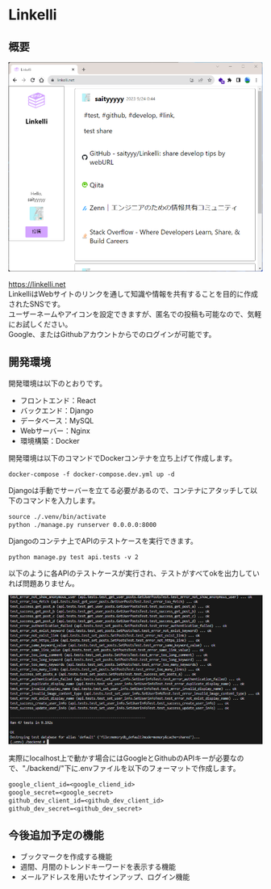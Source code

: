 # Linkelli

## 概要
<img width="700" src="./demo.png">  

https://linkelli.net  
LinkelliはWebサイトのリンクを通して知識や情報を共有することを目的に作成されたSNSです。  
ユーザーネームやアイコンを設定できますが、匿名での投稿も可能なので、気軽にお試しください。  
Google、またはGithubアカウントからでのログインが可能です。  
## 開発環境
開発環境は以下のとおりです。  
- フロントエンド：React
- バックエンド：Django
- データベース：MySQL
- Webサーバー：Nginx
- 環境構築：Docker  

開発環境は以下のコマンドでDockerコンテナを立ち上げて作成します。  
```
docker-compose -f docker-compose.dev.yml up -d
```  

Djangoは手動でサーバーを立てる必要があるので、コンテナにアタッチして以下のコマンドを入力します。  
```
source ./.venv/bin/activate  
python ./manage.py runserver 0.0.0.0:8000
```  
Djangoのコンテナ上でAPIのテストケースを実行できます。  
```
python manage.py test api.tests -v 2
```  
以下のように各APIのテストケースが実行され、テストがすべてokを出力していれば問題ありません。  

<img width="600" src="test_demo.png">  


実際にlocalhost上で動かす場合にはGoogleとGithubのAPIキーが必要なので、"./backend/"下に.envファイルを以下のフォーマットで作成します。  
```
google_client_id=<google_cliend_id>
google_secret=<google_secret>
github_dev_client_id=<github_dev_client_id>
github_dev_secret=<github_dev_secret>
```

## 今後追加予定の機能
- ブックマークを作成する機能
- 週間、月間のトレンドキーワードを表示する機能
- メールアドレスを用いたサインアップ、ログイン機能
